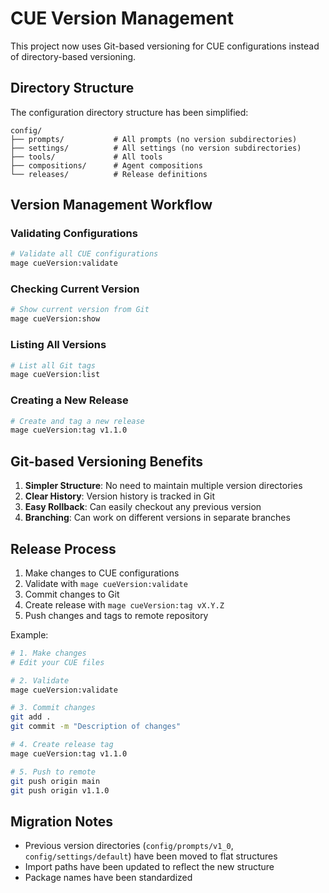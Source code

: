 # CUE Version Management

This project now uses Git-based versioning for CUE configurations instead of directory-based versioning.

## Directory Structure

The configuration directory structure has been simplified:

```
config/
├── prompts/           # All prompts (no version subdirectories)
├── settings/          # All settings (no version subdirectories)
├── tools/             # All tools
├── compositions/      # Agent compositions
└── releases/          # Release definitions
```

## Version Management Workflow

### Validating Configurations
```bash
# Validate all CUE configurations
mage cueVersion:validate
```

### Checking Current Version
```bash
# Show current version from Git
mage cueVersion:show
```

### Listing All Versions
```bash
# List all Git tags
mage cueVersion:list
```

### Creating a New Release
```bash
# Create and tag a new release
mage cueVersion:tag v1.1.0
```

## Git-based Versioning Benefits

1. **Simpler Structure**: No need to maintain multiple version directories
2. **Clear History**: Version history is tracked in Git
3. **Easy Rollback**: Can easily checkout any previous version
4. **Branching**: Can work on different versions in separate branches

## Release Process

1. Make changes to CUE configurations
2. Validate with `mage cueVersion:validate`
3. Commit changes to Git
4. Create release with `mage cueVersion:tag vX.Y.Z`
5. Push changes and tags to remote repository

Example:
```bash
# 1. Make changes
# Edit your CUE files

# 2. Validate
mage cueVersion:validate

# 3. Commit changes
git add .
git commit -m "Description of changes"

# 4. Create release tag
mage cueVersion:tag v1.1.0

# 5. Push to remote
git push origin main
git push origin v1.1.0
```

## Migration Notes

- Previous version directories (`config/prompts/v1_0`, `config/settings/default`) have been moved to flat structures
- Import paths have been updated to reflect the new structure
- Package names have been standardized